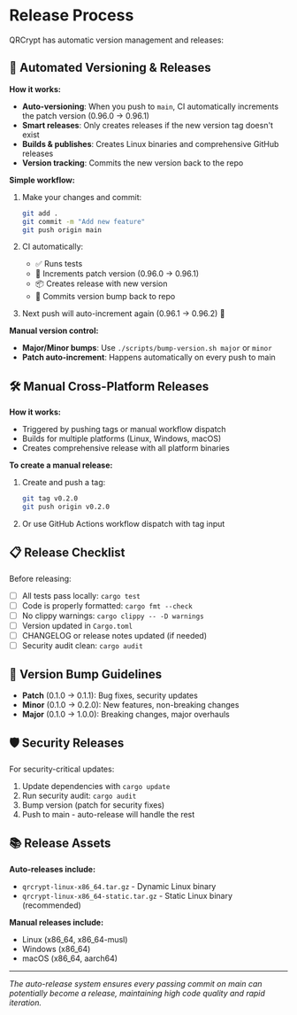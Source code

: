 # Release Process

QRCrypt has automatic version management and releases:

## 🤖 Automated Versioning & Releases

**How it works:**
- **Auto-versioning**: When you push to `main`, CI automatically increments the patch version (0.96.0 → 0.96.1)
- **Smart releases**: Only creates releases if the new version tag doesn't exist
- **Builds & publishes**: Creates Linux binaries and comprehensive GitHub releases
- **Version tracking**: Commits the new version back to the repo

**Simple workflow:**
1. Make your changes and commit:
   ```bash
   git add .
   git commit -m "Add new feature"
   git push origin main
   ```

2. CI automatically:
   - ✅ Runs tests
   - 🔢 Increments patch version (0.96.0 → 0.96.1)
   - 📦 Creates release with new version
   - 💾 Commits version bump back to repo

3. Next push will auto-increment again (0.96.1 → 0.96.2) 🔄

**Manual version control:**
- **Major/Minor bumps**: Use `./scripts/bump-version.sh major` or `minor`
- **Patch auto-increment**: Happens automatically on every push to main

## 🛠️ Manual Cross-Platform Releases

**How it works:**
- Triggered by pushing tags or manual workflow dispatch
- Builds for multiple platforms (Linux, Windows, macOS)
- Creates comprehensive release with all platform binaries

**To create a manual release:**
1. Create and push a tag:
   ```bash
   git tag v0.2.0
   git push origin v0.2.0
   ```

2. Or use GitHub Actions workflow dispatch with tag input

## 📋 Release Checklist

Before releasing:
- [ ] All tests pass locally: `cargo test`
- [ ] Code is properly formatted: `cargo fmt --check`
- [ ] No clippy warnings: `cargo clippy -- -D warnings`
- [ ] Version updated in `Cargo.toml`
- [ ] CHANGELOG or release notes updated (if needed)
- [ ] Security audit clean: `cargo audit`

## 🔄 Version Bump Guidelines

- **Patch** (0.1.0 → 0.1.1): Bug fixes, security updates
- **Minor** (0.1.0 → 0.2.0): New features, non-breaking changes  
- **Major** (0.1.0 → 1.0.0): Breaking changes, major overhauls

## 🛡️ Security Releases

For security-critical updates:
1. Update dependencies with `cargo update`
2. Run security audit: `cargo audit`
3. Bump version (patch for security fixes)
4. Push to main - auto-release will handle the rest

## 📚 Release Assets

**Auto-releases include:**
- `qrcrypt-linux-x86_64.tar.gz` - Dynamic Linux binary
- `qrcrypt-linux-x86_64-static.tar.gz` - Static Linux binary (recommended)

**Manual releases include:**
- Linux (x86_64, x86_64-musl)
- Windows (x86_64)  
- macOS (x86_64, aarch64)

---

*The auto-release system ensures every passing commit on main can potentially become a release, maintaining high code quality and rapid iteration.*